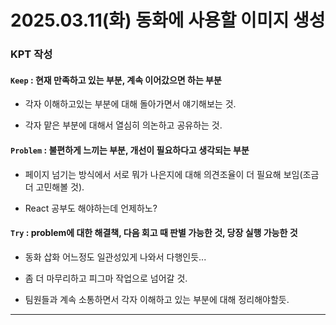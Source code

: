 # 2025.03.11(화) 동화에 사용할 이미지 생성

### KPT 작성

#### `Keep` : 현재 만족하고 있는 부분, 계속 이어갔으면 하는 부분

- 각자 이해하고있는 부분에 대해 돌아가면서 얘기해보는 것.

- 각자 맡은 부분에 대해서 열심히 의논하고 공유하는 것.

#### `Problem` : 불편하게 느끼는 부분, 개선이 필요하다고 생각되는 부분

- 페이지 넘기는 방식에서 서로 뭐가 나은지에 대해 의견조율이 더 필요해 보임(조금 더 고민해볼 것).

- React 공부도 해야하는데 언제하노?

#### `Try` : problem에 대한 해결책, 다음 회고 때 판별 가능한 것, 당장 실행 가능한 것

- 동화 삽화 어느정도 일관성있게 나와서 다행인듯...

- 좀 더 마무리하고 피그마 작업으로 넘어갈 것.

- 팀원들과 계속 소통하면서 각자 이해하고 있는 부분에 대해 정리해야할듯.

---